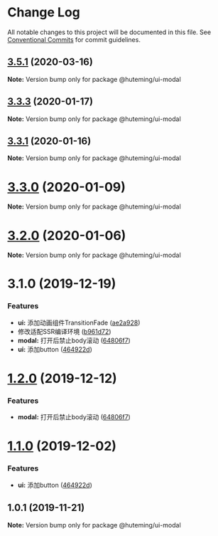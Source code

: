 # Change Log

All notable changes to this project will be documented in this file.
See [Conventional Commits](https://conventionalcommits.org) for commit guidelines.

## [3.5.1](https://github.com/huteming/huteming-ui/compare/v3.5.0...v3.5.1) (2020-03-16)

**Note:** Version bump only for package @huteming/ui-modal





## [3.3.3](https://github.com/huteming/huteming-ui/compare/v3.3.2...v3.3.3) (2020-01-17)

**Note:** Version bump only for package @huteming/ui-modal





## [3.3.1](https://github.com/huteming/huteming-ui/compare/v3.3.0...v3.3.1) (2020-01-16)

**Note:** Version bump only for package @huteming/ui-modal





# [3.3.0](https://github.com/huteming/huteming-ui/compare/v3.2.0...v3.3.0) (2020-01-09)

**Note:** Version bump only for package @huteming/ui-modal





# [3.2.0](https://github.com/huteming/huteming-ui/compare/v3.1.0...v3.2.0) (2020-01-06)

**Note:** Version bump only for package @huteming/ui-modal





# 3.1.0 (2019-12-19)


### Features

* **ui:** 添加动画组件TransitionFade ([ae2a928](https://github.com/huteming/huteming-ui/commit/ae2a928a18a7629d4515ce249c96c170de4472b9))
* 修改适配SSR编译环境 ([b961d72](https://github.com/huteming/huteming-ui/commit/b961d72ddf40360f78627f578d846ac761446388))
* **modal:** 打开后禁止body滚动 ([64806f7](https://github.com/huteming/huteming-ui/commit/64806f789e060ce1c53309a28b5a35f06d511f8a))
* **ui:** 添加button ([464922d](https://github.com/huteming/huteming-ui/commit/464922d672077e761303d87e7fd5f3fbde7e9ef1))





# [1.2.0](https://github.com/huteming/huteming-ui/compare/@huteming/ui-modal@1.1.0...@huteming/ui-modal@1.2.0) (2019-12-12)


### Features

* **modal:** 打开后禁止body滚动 ([64806f7](https://github.com/huteming/huteming-ui/commit/64806f789e060ce1c53309a28b5a35f06d511f8a))





# [1.1.0](https://github.com/huteming/huteming-ui/compare/@huteming/ui-modal@1.0.1...@huteming/ui-modal@1.1.0) (2019-12-02)


### Features

* **ui:** 添加button ([464922d](https://github.com/huteming/huteming-ui/commit/464922d672077e761303d87e7fd5f3fbde7e9ef1))





## 1.0.1 (2019-11-21)

**Note:** Version bump only for package @huteming/ui-modal
